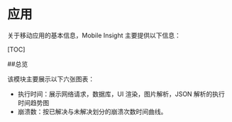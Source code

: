 # 应用

关于移动应用的基本信息，Mobile Insight 主要提供以下信息：

[TOC]

##总览 

该模块主要展示以下六张图表：
* 执行时间：展示网络请求，数据库，UI 渲染，图片解析，JSON 解析的执行时间趋势图
* 崩溃数：按已解决与未解决划分的崩溃次数时间曲线。